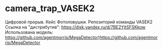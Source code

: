 # camera_trap_VASEK2
Цифровой прорыв. Кейс Фотоловушки. Репозиторий команды VASEK2
<br>Ссылка на "дистрибутив": https://disk.yandex.ru/d/7BE2YjtSFSKkow
<br>Использована модель: https://github.com/agentmorris/MegaDetector)https://github.com/agentmorris/MegaDetector
